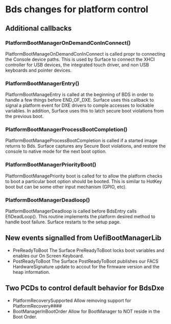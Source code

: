 # Bds changes for platform control

## Additional callbacks
### PlatformBootManagerOnDemandConInConnect()
PlatformBootManageOnDemandConInConnect is called propr to connecting the Console device paths.  This is used by Surface to connect the XHCI controller for USB devices, the integrated touch driver, and non USB keyboards and pointer devices.
### PlatformBootManagerEntry() 
PlatformBootManageEntry is called at the beginning of BDS in order to handle a few things before END_OF_DXE.  Surface uses this callback to signal a platform event for DXE drivers to comple accesses to lockable variables. In addition, Surface uses this to latch secure boot violations from the previous boot. 
### PlatformBootManagerProcessBootCompletion()
PlatformBootManageProcessBootCompletion is called if a started image returns to Bds. Surface captures any Secure Boot violations, and restore the console to native mode for the next boot option.
### PlatformBootManagerPriorityBoot()
PlatformBootManagePriority boot is called for to allow the platform checks to boot a particular boot option should be booted.  This is similar to HotKey boot but can be some other input mechanism (GPIO, etc). 
### PlatformBootManagerDeadloop()
PlatformBootManagerDeadloop is called before BdsEntry calls EfiDeadLoop().  This routine implements the platform desired method to handle boot failure.  Surface restarts to the setup page.

## New events signalled from UefiBootManagerLib
+ PreReadyToBoot
The Surface PreReadyToBoot locks boot variables and enables our On Screen Keyboard.
+ PostReadyToBoot
The Surface PostReadyToBoot publishes our FACS HardwareSignature update to accout for the firmware version and the heap information.
## Two PCDs to control default behavior for BdsDxe
+ PlatformRecoverySupported
Allow removing support for PlatformRecovery####
+ BootManagerInBootOrder
Allow for BootManager to NOT reside in the Boot Order.